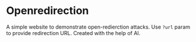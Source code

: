 # Openredirection
A simple website to demonstrate open-redierction attacks. Use `?url` param to provide redirection URL. Created with the help of AI.

